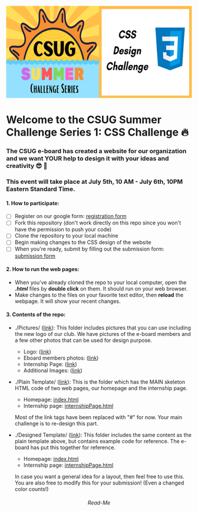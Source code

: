<p align="center">
  <img width="800" height="250" src="/Pictures/summerChallenge.png">
</p>

# Welcome to the CSUG Summer Challenge Series 1: CSS Challenge :fire:

### The CSUG e-board has created a website for our organization and we want YOUR help to design it with your ideas and creativity :sunglasses: :tada:

### This event will take place at July 5th, 10 AM - July 6th, 10PM Eastern Standard Time.


#### 1. How to participate:
- [ ] Register on our google form: [registration form](https://forms.gle/ECbZNKfGBFrsf9xTA)
- [ ] Fork this repository (don't work directly on this repo since you won't have the permission to push your code)
- [ ] Clone the repository to your local machine
- [ ] Begin making changes to the CSS design of the website
- [ ] When you're ready, submit by filling out the submission form: [submission form](https://forms.gle/CDhTKesDaz28gKNy7)

#### 2. How to run the web pages:
- When you've already cloned the repo to your local computer, open the ***.html*** files by **double click** on them. It should run on your web browser. 
- Make changes to the files on your favorite text editor, then **reload** the webpage. It will show your recent changes.

#### 3. Contents of the repo:

- ./Pictures/ ([link](https://github.com/Computer-Science-Undergraduate-Council/CSSChallenge/tree/master/Pictures)): This folder includes pictures that you can use including the new logo of our club. We have pictures of the e-board members and a few other photos that can be used for design purpose.  

    - Logo: ([link](https://github.com/Computer-Science-Undergraduate-Council/CSSChallenge/blob/master/Pictures/pngFormat.png))
    - Eboard members photos: ([link](https://github.com/Computer-Science-Undergraduate-Council/CSSChallenge/tree/master/Pictures/E-board))
    - Internship Page: ([link](https://github.com/Computer-Science-Undergraduate-Council/CSSChallenge/tree/master/Pictures/Internship))
    - Additional Images: ([link](https://github.com/Computer-Science-Undergraduate-Council/CSSChallenge/tree/master/Pictures/AdditionalImages))
    
- ./Plain Template/ ([link](https://github.com/Computer-Science-Undergraduate-Council/CSSChallenge/tree/master/Plain%20Template)): This is the folder which has the MAIN skeleton HTML code of two web pages, our homepage and the internship page.
    - Homepage: [index.html](https://github.com/Computer-Science-Undergraduate-Council/CSSChallenge/blob/master/Plain%20Template/index.html)
    - Internship page: [internshipPage.html](https://github.com/Computer-Science-Undergraduate-Council/CSSChallenge/blob/master/Plain%20Template/internshipPage.html)
    
     Most of the link tags have been replaced with "#" for now. Your main challenge is to re-design this part. 

- ./Designed Template/ ([link](https://github.com/Computer-Science-Undergraduate-Council/CSSChallenge/tree/master/DesignedTemplate)): This folder includes the same content as the plain template above, but contains example code for reference. The e-board has put this together for reference. 
    - Homepage: [index.html](https://github.com/Computer-Science-Undergraduate-Council/CSSChallenge/blob/master/DesignedTemplate/index.html)
    - Internship page: [internshipPage.html](https://github.com/Computer-Science-Undergraduate-Council/CSSChallenge/blob/master/DesignedTemplate/internshipPage.html)
    
    In case you want a general idea for a layout, then feel free to use this. You are also free to modify this for your submission! (Even a changed color counts!)

<div align="center"> <h6> Read-Me <h6> </div>

